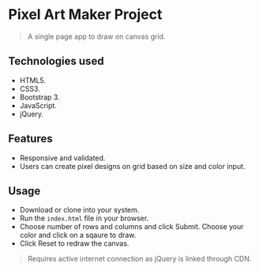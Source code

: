 # Pixel Art Maker Project

> A single page app to draw on canvas grid.

## Technologies used
- HTML5.
- CSS3.
- Bootstrap 3.
- JavaScript.
- jQuery.

## Features
- Responsive and validated.
- Users can create pixel designs on grid based on size and color input.

## Usage
- Download or clone into your system.
- Run the `index.html` file in your browser.
- Choose number of rows and columns and click Submit. Choose your color and click on a sqaure to draw. 
- Click Reset to redraw the canvas.

> Requires active internet connection as jQuery is linked through CDN.
